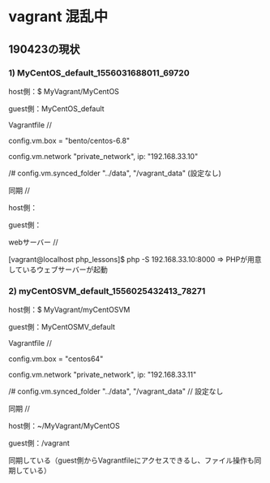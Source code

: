 # vagrant 混乱中

## 190423の現状

### 1) MyCentOS_default_1556031688011_69720

host側：$ MyVagrant/MyCentOS

guest側：MyCentOS_default

Vagrantfile //

config.vm.box = "bento/centos-6.8"

config.vm.network "private_network", ip: "192.168.33.10"

/# config.vm.synced_folder "../data", "/vagrant_data" (設定なし)

同期 //

host側：

guest側：

webサーバー //

[vagrant@localhost php_lessons]$ php -S 192.168.33.10:8000 => PHPが用意しているウェブサーバーが起動

### 2) myCentOSVM_default_1556025432413_78271

host側：$ MyVagrant/myCentOSVM

guest側：MyCentOSMV_default

Vagrantfile // 

config.vm.box = "centos64"

config.vm.network "private_network", ip: "192.168.33.11"

/# config.vm.synced_folder "../data", "/vagrant_data" // 設定なし

同期 //

host側：~/MyVagrant/MyCentOS

guest側：/vagrant

同期している（guest側からVagrantfileにアクセスできるし、ファイル操作も同期している）

